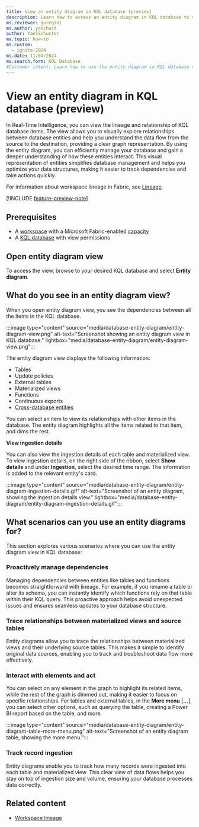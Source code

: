 ```yaml
---
title: View an entity diagram in KQL database (preview)
description: Learn how to access an entity diagram in KQL database to view the relationship between items in Real-Time Intelligence.
ms.reviewer: guregini
ms.author: yaschust
author: YaelSchuster
ms.topic: how-to
ms.custom:
  - ignite-2024
ms.date: 11/04/2024
ms.search.form: KQL Database
#Customer intent: Learn how to use the entity diagram in KQL database to manage and optimize database relationships and dependencies.
---
```

# View an entity diagram in KQL database (preview)

In Real-Time Intelligence, you can view the lineage and relationship of KQL database items. The view allows you to visually explore relationships between database entities and help you understand the data flow from the source to the destination, providing a clear graph representation. By using the entity diagram, you can efficiently manage your database and gain a deeper understanding of how these entities interact. This visual representation of entities simplifies database management and helps you optimize your data structures, making it easier to track dependencies and take actions quickly.

For information about workspace lineage in Fabric, see [Lineage](../governance/lineage.md).

[!INCLUDE [feature-preview-note](../includes/feature-preview-note.md)]

## Prerequisites

* A [workspace](../get-started/create-workspaces.md) with a Microsoft Fabric-enabled [capacity](../enterprise/licenses.md#capacity)
* A [KQL database](create-database.md) with view permissions

## Open entity diagram view

To access the view, browse to your desired KQL database and select **Entity diagram**.

## What do you see in an entity diagram view?

When you open entity diagram view, you see the dependencies between all the items in the KQL database.

:::image type="content" source="media/database-entity-diagram/entity-diagram-view.png" alt-text="Screenshot showing an entity diagram view in KQL database." lightbox="media/database-entity-diagram/entity-diagram-view.png":::

The entity diagram view displays the following information:

* Tables
* Update policies
* External tables
* Materialized views
* Functions
* Continuous exports
* [Cross-database entities](/kusto/query/cross-cluster-or-database-queries?view=microsoft-fabric&preserve-view=true)

You can select an item to view its relationships with other items in the database. The entity diagram highlights all the items related to that item, and dims the rest.

**View ingestion details**

You can also view the ingestion details of each table and materialized view. To view ingestion details, on the right side of the ribbon, select **Show details** and under **Ingestion**, select the desired time range. The information is added to the relevant entity's card.

:::image type="content" source="media/database-entity-diagram/entity-diagram-ingestion-details.gif" alt-text="Screenshot of an entity diagram, showing the ingestion details view." lightbox="media/database-entity-diagram/entity-diagram-ingestion-details.gif":::

## What scenarios can you use an entity diagrams for?

This section explores various scenarios where you can use the entity diagram view in KQL database:

### Proactively manage dependencies

Managing dependencies between entities like tables and functions becomes straightforward with lineage. For example, if you rename a table or alter its schema, you can instantly identify which functions rely on that table within their KQL query. This proactive approach helps avoid unexpected issues and ensures seamless updates to your database structure.

### Trace relationships between materialized views and source tables

Entity diagrams allow you to trace the relationships between materialized views and their underlying source tables. This makes it simple to identify original data sources, enabling you to track and troubleshoot data flow more effectively.

### Interact with elements and act

You can select on any element in the graph to highlight its related items, while the rest of the graph is dimmed out, making it easier to focus on specific relationships. For tables and external tables, in the **More menu** [**...**], you can select other options, such as querying the table, creating a Power BI report based on the table, and more.

:::image type="content" source="media/database-entity-diagram/entity-diagram-table-more-menu.png" alt-text="Screenshot of an entity diagram table, showing the more menu.":::

### Track record ingestion

Entity diagrams enable you to track how many records were ingested into each table and materialized view. This clear view of data flows helps you stay on top of ingestion size and volume, ensuring your database processes data correctly.

## Related content

* [Workspace lineage](../governance/lineage.md)
